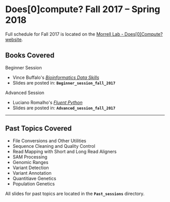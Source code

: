# Does[0]compute? Fall 2017 &ndash; Spring 2018

Full schedule for Fall 2017 is located on the [Morrell Lab - Does[0]Compute? website](http://morrelllab.github.io/compute/).

## Books Covered

Beginner Session
- Vince Buffalo's [*Bioinformatics Data Skills*](http://shop.oreilly.com/product/0636920030157.do)
- Slides are posted in: **`Beginner_session_fall_2017`**

Advanced Session
- Luciano Romalho's [*Fluent Python*](http://shop.oreilly.com/product/0636920032519.do)
- Slides are posted in: **`Advanced_session_fall_2017`**

---

## Past Topics Covered

 - File Conversions and Other Utilities
 - Sequence Cleaning and Quality Control
 - Read Mapping with Short and Long Read Aligners
 - SAM Processing
 - Genomic Ranges
 - Variant Detection
 - Variant Annotation
 - Quantitiave Genetics
 - Population Genetics

All slides for past topics are located in the **`Past_sessions`** directory.
